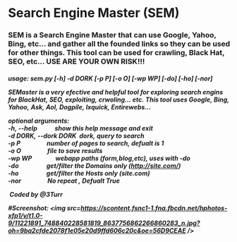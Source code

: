 # Search Engine Master (SEM)
<h3>
SEM is a Search Engine Master that can use Google, Yahoo, Bing, etc... and gather all the founded links so they can be used for other things.
This tool can be used for crawling, Black Hat, SEO, etc...
USE ARE YOUR OWN RISK!!!
<h5>
usage:&nbsp;sem.py&nbsp;[-h]&nbsp;-d&nbsp;DORK&nbsp;[-p&nbsp;P]&nbsp;[-o&nbsp;O]&nbsp;[-wp&nbsp;WP]&nbsp;[-do]&nbsp;[-ho]&nbsp;[-nor]

SEMaster&nbsp;is&nbsp;a&nbsp;very&nbsp;efective&nbsp;and&nbsp;helpful&nbsp;tool&nbsp;for&nbsp;exploring&nbsp;search&nbsp;engins
for&nbsp;BlackHat,&nbsp;SEO,&nbsp;exploiting,&nbsp;crwoling...&nbsp;etc.&nbsp;This&nbsp;tool&nbsp;uses&nbsp;Google,&nbsp;Bing,
Yahoo,&nbsp;Ask,&nbsp;Aol,&nbsp;Dogpile,&nbsp;Ixquick,&nbsp;Entirewebs...

optional&nbsp;arguments:
&nbsp;&nbsp;<br>-h,&nbsp;--help&nbsp;&nbsp;&nbsp;&nbsp;&nbsp;&nbsp;&nbsp;&nbsp;&nbsp;&nbsp;&nbsp;&nbsp;show&nbsp;this&nbsp;help&nbsp;message&nbsp;and&nbsp;exit
&nbsp;&nbsp;<br>-d&nbsp;DORK,&nbsp;--dork&nbsp;DORK&nbsp;&nbsp;dork,&nbsp;query&nbsp;to&nbsp;search
&nbsp;&nbsp;<br>-p&nbsp;P&nbsp;&nbsp;&nbsp;&nbsp;&nbsp;&nbsp;&nbsp;&nbsp;&nbsp;&nbsp;&nbsp;&nbsp;&nbsp;&nbsp;&nbsp;&nbsp;&nbsp;&nbsp;number&nbsp;of&nbsp;pages&nbsp;to&nbsp;search,&nbsp;defualt&nbsp;is&nbsp;1
&nbsp;&nbsp;<br>-o&nbsp;O&nbsp;&nbsp;&nbsp;&nbsp;&nbsp;&nbsp;&nbsp;&nbsp;&nbsp;&nbsp;&nbsp;&nbsp;&nbsp;&nbsp;&nbsp;&nbsp;&nbsp;&nbsp;file&nbsp;to&nbsp;save&nbsp;results
&nbsp;&nbsp;<br>-wp&nbsp;WP&nbsp;&nbsp;&nbsp;&nbsp;&nbsp;&nbsp;&nbsp;&nbsp;&nbsp;&nbsp;&nbsp;&nbsp;&nbsp;&nbsp;&nbsp;&nbsp;webapp&nbsp;paths&nbsp;(form,blog,etc),&nbsp;uses&nbsp;with&nbsp;-do
&nbsp;&nbsp;<br>-do&nbsp;&nbsp;&nbsp;&nbsp;&nbsp;&nbsp;&nbsp;&nbsp;&nbsp;&nbsp;&nbsp;&nbsp;&nbsp;&nbsp;&nbsp;&nbsp;&nbsp;&nbsp;&nbsp;get/filter&nbsp;the&nbsp;Domains&nbsp;only&nbsp;(http://site.com/)
&nbsp;&nbsp;<br>-ho&nbsp;&nbsp;&nbsp;&nbsp;&nbsp;&nbsp;&nbsp;&nbsp;&nbsp;&nbsp;&nbsp;&nbsp;&nbsp;&nbsp;&nbsp;&nbsp;&nbsp;&nbsp;&nbsp;get/filter&nbsp;the&nbsp;Hosts&nbsp;only&nbsp;(site.com)
&nbsp;&nbsp;<br>-nor&nbsp;&nbsp;&nbsp;&nbsp;&nbsp;&nbsp;&nbsp;&nbsp;&nbsp;&nbsp;&nbsp;&nbsp;&nbsp;&nbsp;&nbsp;&nbsp;&nbsp;&nbsp;No&nbsp;repeat&nbsp;,&nbsp;Defualt&nbsp;True

&nbsp;Coded&nbsp;by&nbsp;@3Turr

#Screenshot:
<img src=https://scontent.fsnc1-1.fna.fbcdn.net/hphotos-xfp1/v/t1.0-9/11221891_748840228581819_8637756862266860283_n.jpg?oh=9ba2cfde2078f1e05e20d9ffd606c20c&oe=56D9CEAE />
